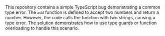 This repository contains a simple TypeScript bug demonstrating a common type error. The `add` function is defined to accept two numbers and return a number. However, the code calls the function with two strings, causing a type error. The solution demonstrates how to use type guards or function overloading to handle this scenario.